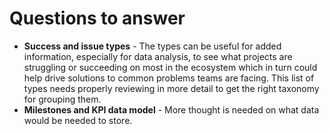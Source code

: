 # Questions to answer

* **Success and issue types** - The types can be useful for added information, especially for data analysis, to see what projects are struggling or succeeding on most in the ecosystem which in turn could help drive solutions to common problems teams are facing. This list of types needs properly reviewing in more detail to get the right taxonomy for grouping them.
* **Milestones and KPI data model** - More thought is needed on what data would be needed to store.
